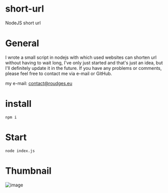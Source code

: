 # short-url
NodeJS short url

# General
I wrote a small script in nodejs with which used websites can shorten url without having to wait long, I've only just started and that's just an idea, but I'll definitely update it in the future. If you have any problems or comments, please feel free to contact me via e-mail or GitHub.

my e-mail: contact@roudges.eu

# install
```npm i```

# Start 
```node index.js```

# Thumbnail 
![image](https://user-images.githubusercontent.com/100806802/219902684-c9d6ab4a-c8c8-4a20-8587-d12e3545134e.png)
